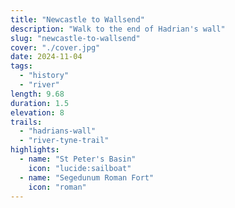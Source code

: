 ```yaml
---
title: "Newcastle to Wallsend"
description: "Walk to the end of Hadrian's wall"
slug: "newcastle-to-wallsend"
cover: "./cover.jpg"
date: 2024-11-04
tags:
  - "history"
  - "river"
length: 9.68
duration: 1.5
elevation: 8
trails:
  - "hadrians-wall"
  - "river-tyne-trail"
highlights:
  - name: "St Peter's Basin"
    icon: "lucide:sailboat"
  - name: "Segedunum Roman Fort"
    icon: "roman"
---
```

